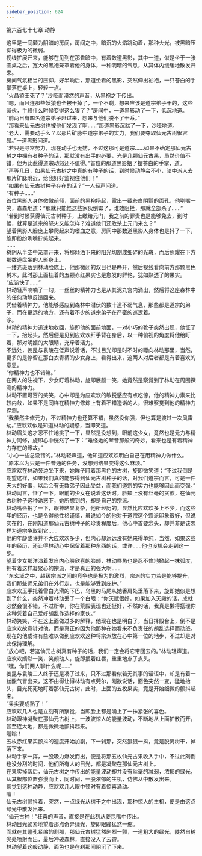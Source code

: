 ```yaml
---
sidebar_position: 624
---
```

 第六百七十七章 动静


这里是一间颇为阴暗的房间，房间之中，暗沉的火焰跳动着，那种火光，被黑暗压抑得极为的微弱。  
视线扩展开来，能够在见到在那昏暗中，有着数道黑影，其中一道，似是坐于一张圆桌之后，宽大的黑袍笼罩着他的身体，一种阴暗的气息，从其体内缓缓地散发开来。  
房间气氛相当的压抑，好半晌后，那道坐着的黑影，突然伸出袖袍，一只苍白的手掌落在桌上，轻轻一点。  
“火晶猿王死了？”沙哑而漠然的声音，从黑袍之下传出。  
“嗯，而且连那些妖猿也全被干掉了，一个不剩，想来应该是道宗弟子干的，这些家伙，手段什么时候变得这么狠了？”房间中，一道黑影动了一下，低沉地道。  
“前两日有四名道宗弟子赶过来，想来与他们脱不了干系。”  
“那看来仙元古树也被他们发现了啊……”那道黑影沉默了一下，沙哑地道。  
“老大，需要动手么？以那片矿脉中道宗弟子的实力，我们要夺取仙元古树很容易。”一道黑影问道。  
“若只是寻常势力，现在动手也无妨，不过这那可是道宗……如果不确定那仙元古树之中拥有者种子的话，那就没有出手的必要，光是几颗仙元古果，虽然价值不错，但为此惹得道宗动怒还不值得。”首位的那道黑影摆了摆苍白的手掌，道。  
“再等几日，如果仙元古树之中真的有种子的话，到时候动静会不小，暗中派人去那片矿脉附近，给我好好监视住他们！”  
“如果有仙元古树种子存在的话？”一人轻声问道。  
“有种子……”  
首位黑影人身体微微前倾，面前的黑袍扬起，露出一截苍白阴翳的面孔，他咧嘴一笑，森森地道：“那就只能怪这些家伙倒霉了，谁敢阻拦，那就全部杀了……”  
“若到时候获得仙元古树种子，上缴给元门，我之前的罪责也是能够免去，到时候，就算是道宗的怒火又能怎样？难道他们还敢杀上元门来么？”  
望着黑影人脸庞上攀爬起来的嗜血之意，房间中那数道黑影人身体也是抖了一下，旋即纷纷咧嘴狞笑起来。  
……  
树阴从半空中笼罩开来，将那倾洒下来的阳光切割成细碎的光斑，而后照耀在下方那数道盘坐的人影身上。  
一缕光斑落到林动脸庞上，他那微闭的双目也是睁开，然后视线看向前方那颗黑色树木，此时那上面挂着的五颗赤红果实也是愈发的鲜艳，犹如熟透了的果实。  
“应该快了……”  
林动轻声喃喃了一句，一丝丝的精神力也是从其泥丸宫内涌出，然后将这座森林中的任何动静反馈回来。  
凭借着精神力，他能够感应到森林中潜伏的数十道不弱气息，那些都是道宗的弟子，而在更远的地方，还有着不少的道宗弟子在严密的巡逻着。  
沙。  
林动的精神力迅速地收回，旋即他的面前地面，一对小巧的靴子突然出现，他怔了一下，抬起头，然后便是见到应欢欢纤手背在身后，以一种俯视的角度将他给盯着，那对明媚的大眼睛，充斥着活力。  
不远处，姜昆与袁陵在低声说着话，不过目光却是时不时的瞟向林动那里，当然，更多的是停留在那白衣青裤的少女身上，看得出来，这两人对后者都是有着喜欢的意思。  
“你精神力也不错嘛。”  
在两人的注视下，少女盯着林动，旋即展颜一笑，她竟然是察觉到了林动在周围探测的精神力。  
林动不置可否的笑笑，心中却是为应欢欢的敏锐感应有点吃惊，他的精神力素来比较内敛，如果不是同样在精神力修炼上有着不错造诣的人，很难察觉到他的精神力探测。  
“我虽然主修元力，不过精神力也还算不错，虽然没你强，但也算是渡过一次风雷劫。”应欢欢似是知道林动的疑惑，当即笑道。  
林动眉头这才忍不住地挑了一下，显然是没想到，眼前这少女，竟然也是元力与精神力同修，旋即心中恍然了一下：“难怪她的琴音那般的奇妙，看来也是有着精神力存在的缘故。”  
“小心一些总没错的。”林动轻声道，他知道应欢欢明白自己在用精神力做什么。  
“原本以为只是一件普通的任务，没想到结果变得这么麻烦。”  
应欢欢在林动旁边坐下来，她眸子盯着那黑色的古树，旋即微笑道：“不过我倒是期望这样，如果我们真的能够得到仙元古树种子的话，对我们道宗而言，可是一件天大的好事，以后会有无数弟子因此受益，而我们道宗的实力也能够因此而变强。”  
林动闻言，怔了一下，眼前的少女在说着这话时，脸颊上没有丝毫的贪欲，在仙元古树种子这种诱惑下，她所想到的，却是自己的宗派。  
林动嘴唇抿了一下，眼神略显复杂，他所经历的，显然比应欢欢多上不少，而这些年的经历，也是令得他性格谨慎，虽说如今的他对于道宗这个宗派印象很好，但说实在的，在刚知道那仙元古树种子的珍贵程度后，他心中首要念头，却并非是该怎样为道宗争取到它……  
他的年龄或许并不大应欢欢多少，但内心却远远没有她来得单纯，当然，如果这些年的经历，还让得林动心中保留着那种东西的话，或许……他也没机会走到这一步。  
望着少女那洋溢着发自内心般欣喜的脸颊，林动唇角也是忍不住地掀起一抹弧度，拥有着这样凝聚心的宗派，才是真正的强大啊……  
“东玄域之中，超级宗派之间的竞争也是极为的激烈，宗派的实力若是能够提升，我们那些师兄弟们在外行走，也是能够受到庇护。”  
应欢欢玉手托着雪白光滑的下巴，乌黑的马尾从她香肩处垂落下来，旋即她似是想到了什么，突然冲着林动丢了一个白眼：“你天赋很好，如果加入天殿的话，成就必然会很不错，不过所幸，你在荒殿表现也还挺好，不然的话，我真是懒得搭理你这种凭着自己爱好胡乱作选择的家伙。”  
林动笑笑，不在这上面做过多的解释，他现在也是明白了，当日择殿台上，倒不是应欢欢故意针对他，而是真正的因为他那种在她看来不负责任的胡乱选择而动怒。  
现在的他或许有些难以做到应欢欢这种将宗派放在心中第一位的地步，不过却是对此保持理解。  
“放心吧，若这仙元古树真有种子的话，我们一定会将它带回去的。”林动轻声道。  
应欢欢嫣然一笑，笑颜动人，旋即抿着红唇，重重地点了点头。  
“嘿，你们两人聊什么呢……”  
姜昆与袁陵二人终于还是凑了过来，只不过那看似若无其事的话语中，却是有着一丝酸气冒出来，这不由得让得林动有点莞尔，刚欲说话，面色突然一变，猛地抬头，目光死死地盯着那仙元古树，此时，上面的五枚果实，竟是开始细微的颤抖起来。  
“果实要成熟了！”  
应欢欢几人也是立刻有所察觉，当即脸上都是涌上了一抹紧张的喜色。  
林动眼神凝聚在那仙元古树上，一波波惊人的能量波动，不断地从上面扩散而开，甚至连大地，都是微微地颤抖起来。  
嗡嗡！  
五枚赤红果实颤抖的速度开始加剧，下一刹那，突然狠狠一抖，竟是脱离树干，掉落下来。  
林动手掌一挥，一股吸力爆发而出，便是将那五枚仙元古果收入手中，不过此刻倒也没分刮的时间，他们所有人的目光，都是凝聚在那仙元古树上。  
在果实掉落后，仙元古树之中传出的能量波动却并没有丝毫的减弱，浓郁的绿光，从其根部位置弥漫而上，同时间，一股浓郁的生机，仿佛从中散发出来。  
察觉到这种动静，应欢欢几人眼中顿时有着惊喜涌动。  
嗡！  
仙元古树颤抖着，突然，一点绿光从树干之中出现，那种惊人的生机，便是由这点绿光中散发出来。  
“仙元古种！”狂喜的声音，直接是在此刻从姜昆嘴中传出。  
林动目光紧紧地望着那点奇异绿光，旋即眼瞳猛然一缩。  
而就在其瞳孔紧缩的刹那，那仙元古树猛然剧烈一颤，一道粗大的绿光，陡然自树尖处喷射而出，最后冲破森林，直接没入了云霄。  
林动望着这般动静，面色也是在刹那间阴沉了下来。  
  
  
